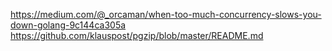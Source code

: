 https://medium.com/@_orcaman/when-too-much-concurrency-slows-you-down-golang-9c144ca305a
https://github.com/klauspost/pgzip/blob/master/README.md
